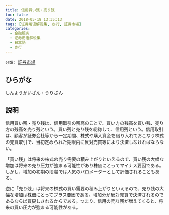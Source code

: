 ```yaml
---
title: 信用買い残・売り残
toc: false
date: 2018-05-18 13:35:13
tags: [证券用语解说集, さ行, 証券市場]
categories:
  - 金融服务
  - 证券用语解说集
  - 日本語
  - さ行
---
```


`分類：` [証券市場](/tags/証券市場/)

## ひらがな

しんようかいざん・うりざん

## 説明

信用買い残・売り残は、信用取引の残高のことで、買い方の残高を買い残、売り方の残高を売り残という。買い残と売り残を総称して、信用残という。信用取引は、顧客が証券会社等から一定期間、株式や購入資金を借り入れておこなう株式の売買取引で、当初定められた期限内に反対売買等により決済しなければならない。

「買い残」は将来の株式の売り需要の積み上がりといえるので、買い残の大幅な増加は将来の売り圧力が強まる可能性があり株価にとってマイナス要因である。しかし、増加の初期の段階では人気のバロメーターとして評価されることもある。

逆に「売り残」は将来の株式の買い需要の積み上がりといえるので、売り残の大幅な増加は株価にとってプラス要因である。増加分が反対売買で決済されるのであるならば買戻しされるからである。つまり、信用の売り残が増えてくると、将来の買い圧力が強まる可能性がある。
